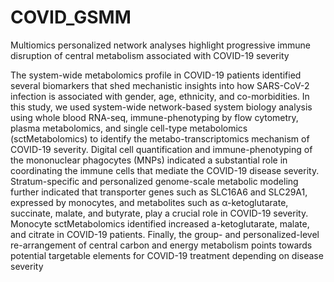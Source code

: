 # COVID_GSMM
Multiomics personalized network analyses highlight progressive immune disruption of central metabolism associated with COVID-19 severity

The system-wide metabolomics profile in COVID-19 patients identified several biomarkers that shed mechanistic insights into how SARS-CoV-2 infection is associated with gender, age, ethnicity, and co-morbidities. In this study, we used system-wide network-based system biology analysis using whole blood RNA-seq, immune-phenotyping by flow cytometry, plasma metabolomics, and single cell-type metabolomics (sctMetabolomics) to identify the metabo-transcriptomics mechanism of COVID-19 severity. Digital cell quantification and immune-phenotyping of the mononuclear phagocytes (MNPs) indicated a substantial role in coordinating the immune cells that mediate the COVID-19 disease severity. Stratum-specific and personalized genome-scale metabolic modeling further indicated that transporter genes such as SLC16A6 and SLC29A1, expressed by monocytes, and metabolites such as α-ketoglutarate, succinate, malate, and butyrate, play a crucial role in COVID-19 severity. Monocyte sctMetabolomics identified increased a-ketoglutarate, malate, and citrate in COVID-19 patients. Finally, the group- and personalized-level re-arrangement of central carbon and energy metabolism points towards potential targetable elements for COVID-19 treatment depending on disease severity
